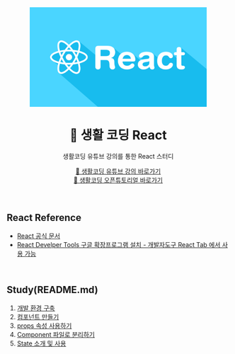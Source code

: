 <div align="center">
  <img width="400px;" src="./images/react.png"/>
</div>
<h1 align="center">🧼 생활 코딩 React</h1>
<p align="center">생활코딩 유튜브 강의를 통한 React 스터디</p>
<div align="center">
    <a href="https://www.youtube.com/watch?v=XMb0w3KMw00&list=PLuHgQVnccGMCRv6f8H9K5Xwsdyg4sFSdi">🔗 생활코딩 유튜브 강의 바로가기</a>
    <br>
    <a href="https://opentutorials.org/module/4058">🔗 생활코딩 오픈튜토리얼 바로가기</a>
</div>

<br>
<br>

## React Reference

- [React 공식 문서](https://ko.reactjs.org/)
- [React Develper Tools 구글 확장프로그램 설치 - 개발자도구 React Tab 에서 사용 가능](https://chrome.google.com/webstore/detail/react-developer-tools/fmkadmapgofadopljbjfkapdkoienihi)

<br>

## Study(README.md)

1. [개발 환경 구축](https://github.com/mireyhgnay/life-coding-react/blob/main/Study/01.%20%EA%B0%9C%EB%B0%9C%20%ED%99%98%EA%B2%BD%20%EA%B5%AC%EC%B6%95.md)
2. [컴포넌트 만들기](https://github.com/mireyhgnay/life-coding-react/blob/main/Study/02.%20%EC%BB%B4%ED%8F%AC%EB%84%8C%ED%8A%B8%20%EB%A7%8C%EB%93%A4%EA%B8%B0.md)
3. [props 속성 사용하기](https://github.com/mireyhgnay/life-coding-react/blob/main/Study/03.%20props%20%EC%86%8D%EC%84%B1%20%EC%82%AC%EC%9A%A9%ED%95%98%EA%B8%B0.md)
4. [Component 파일로 분리하기](https://github.com/mireyhgnay/life-coding-react/blob/main/Study/04.%20Component%20%ED%8C%8C%EC%9D%BC%EB%A1%9C%20%EB%B6%84%EB%A6%AC%ED%95%98%EA%B8%B0.md)
5. [State 소개 및 사용](https://github.com/mireyhgnay/life-coding-react/blob/main/Study/05.%20State%20%EC%86%8C%EA%B0%9C%20%EB%B0%8F%20%EC%82%AC%EC%9A%A9.md)
